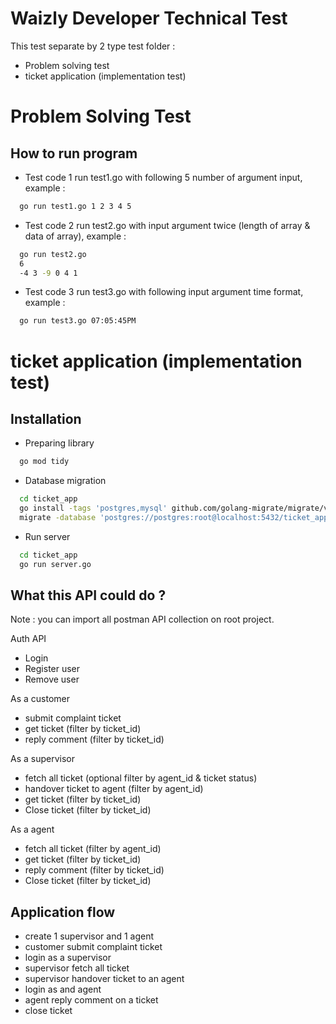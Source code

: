 
# Waizly Developer Technical Test

This test separate by 2 type test folder :
- Problem solving test
- ticket application (implementation test)


# Problem Solving Test
## How to run program

- Test code 1
run test1.go with following 5 number of argument input, example :

```bash
  go run test1.go 1 2 3 4 5
```

- Test code 2
run test2.go with input argument twice (length of array & data of array), example :

```bash
  go run test2.go
  6
  -4 3 -9 0 4 1
```

- Test code 3
run test3.go with following input argument time format, example :

```bash
  go run test3.go 07:05:45PM
```

# ticket application (implementation test)
## Installation

- Preparing library

```bash
  go mod tidy
```

- Database migration

```bash
  cd ticket_app
  go install -tags 'postgres,mysql' github.com/golang-migrate/migrate/v4/cmd/migrate@latest
  migrate -database 'postgres://postgres:root@localhost:5432/ticket_app?sslmode=disable' -path migrations up
```

- Run server

```bash
  cd ticket_app
  go run server.go
```

## What this API could do ?

Note : you can import all postman API collection on root project.

Auth API
- Login
- Register user
- Remove user

As a customer
- submit complaint ticket
- get ticket (filter by ticket_id)
- reply comment (filter by ticket_id)

As a supervisor
- fetch all ticket (optional filter by agent_id & ticket status)
- handover ticket to agent (filter by agent_id)
- get ticket (filter by ticket_id)
- Close ticket (filter by ticket_id)

As a agent
- fetch all ticket (filter by agent_id)
- get ticket (filter by ticket_id)
- reply comment (filter by ticket_id)
- Close ticket (filter by ticket_id)

## Application flow
- create 1 supervisor and 1 agent
- customer submit complaint ticket
- login as a supervisor
- supervisor fetch all ticket
- supervisor handover ticket to an agent
- login as and agent
- agent reply comment on a ticket
- close ticket